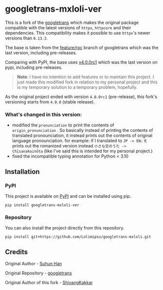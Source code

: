 # googletrans-mxloli-ver

This is a fork of the [googletrans](https://github.com/ssut/py-googletrans) which makes the original package compatible with the latest versions of `httpx`, `httpcore` and their dependencies. This compatibility makes it possible to use `httpx`'s newer versions than `0.13.3`.

The base is taken from the [feature/rpc](https://github.com/ssut/py-googletrans/tree/feature/rpc) branch of googletrans which was the last version, including pre-releases.

Comparing with PyPI, the base uses [v4.0.0rc1](https://pypi.org/project/googletrans/4.0.0rc1/) which was the last version on pypi, including pre-releases.

> **Note**: I have no intention to add features or to maintain this project. I just made this modified fork in relation to my personal project and this is my temporary solution to a temporary problem, hopefully.

As the original project ended with version `4.0.0rc1` (pre-release), this fork's versioning starts from `4.0.0` (stable release).

### What's changed in this version:
- modified the `pronunciation` to print the contents of `origin_pronunciation` . So basically instead of printing the contents of translated pronounciation, it instead prints out the contents of original language pronounciation. for example: if I translated to `JP -> EN:` it prints out the romanized version instead `小さな恋のうた -> Chīsanakoinōta` (like I've said this is intended for my personal project.)
- fixed the incompatible typing annotation for Python < 3.10 

## Installation

### PyPI

This project is available on [PyPI](https://pypi.org/project/googletrans-mxloli-ver) and can be installed using pip.

```shell
pip install googletrans-mxloli-ver
```

### Repository

You can also install the project directly from this repository.

```shell
pip install git+https://github.com/Lolimipsu/googletrans-mxloli.git
```

## Credits

Original Author - [Suhun Han](https://github.com/ssut)

Original Repository - [googletrans](https://github.com/ssut/py-googletrans)

Original Author of this fork - [ShivangKakkar](https://github.com/ShivangKakkar/googletrans)
